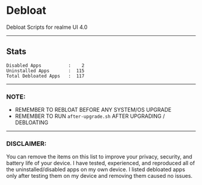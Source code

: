 # Debloat
Debloat Scripts for realme UI 4.0

-----

## Stats
```
Disabled Apps          :    2
Uninstalled Apps       :  115
Total Debloated Apps   :  117
```

-----

### NOTE:

- REMEMBER TO REBLOAT BEFORE ANY SYSTEM/OS UPGRADE
- REMEMBER TO RUN `after-upgrade.sh` AFTER UPGRADING / DEBLOATING

-----

### DISCLAIMER:

You can remove the items on this list to improve your privacy, security, and battery life of your device. I have tested, experienced, and reproduced all of the uninstalled/disabled apps on my own device. I listed debloated apps only after testing them on my device and removing them caused no issues.
